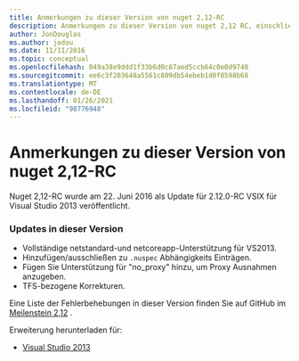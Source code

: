 ```yaml
---
title: Anmerkungen zu dieser Version von nuget 2,12-RC
description: Anmerkungen zu dieser Version von nuget 2,12 RC, einschließlich bekannter Probleme, Fehlerbehebungen, hinzugefügter Features und dcrs.
author: JonDouglas
ms.author: jodou
ms.date: 11/11/2016
ms.topic: conceptual
ms.openlocfilehash: 049a38e9ddd1f33b6d0c87aed5ccb64c0e0d9740
ms.sourcegitcommit: ee6c3f203648a5561c809db54ebeb1d0f0598b68
ms.translationtype: MT
ms.contentlocale: de-DE
ms.lasthandoff: 01/26/2021
ms.locfileid: "98776948"
---
```

# <a name="nuget-212-rc-release-notes"></a>Anmerkungen zu dieser Version von nuget 2,12-RC

Nuget 2,12-RC wurde am 22. Juni 2016 als Update für 2.12.0-RC VSIX für Visual Studio 2013 veröffentlicht.

### <a name="updates-in-this-release"></a>Updates in dieser Version

* Vollständige netstandard-und netcoreapp-Unterstützung für VS2013.
* Hinzufügen/ausschließen zu `.nuspec` Abhängigkeits Einträgen.
* Fügen Sie Unterstützung für "no_proxy" hinzu, um Proxy Ausnahmen anzugeben.
* TFS-bezogene Korrekturen.

Eine Liste der Fehlerbehebungen in dieser Version finden Sie auf GitHub im [Meilenstein 2,12](https://github.com/NuGet/Home/issues?q=milestone%3A2.12+is%3Aclosed) .

Erweiterung herunterladen für:

* [Visual Studio 2013](https://dist.nuget.org/visualstudio-2013-vsix/v2.12.0-rc/NuGet.Tools.vsix)

